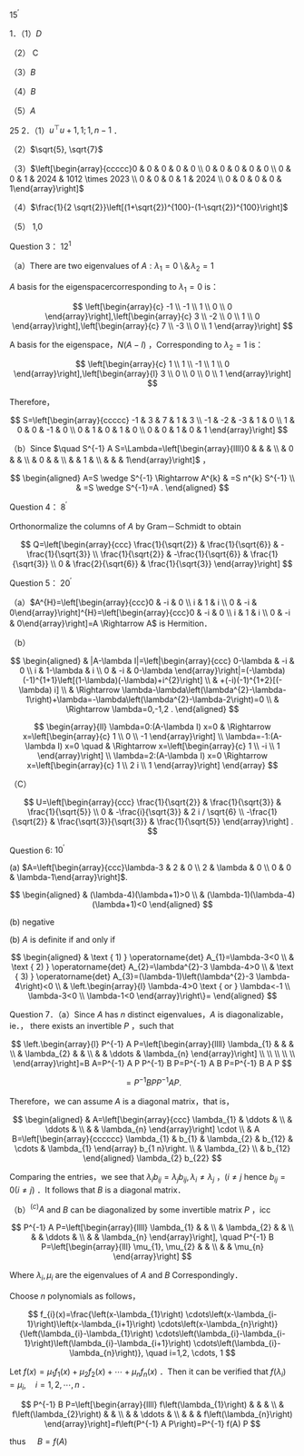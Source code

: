 $15^{\prime}$

1．（1）$D$

（2） C

（3）$B$

（4）$B$

（5）$A$

25 2．（1）$u^{\top} u+1,1 ; 1, n-1$ ．

（2）$\sqrt{5}, \sqrt{7}$

（3）$\left[\begin{array}{ccccc}0 & 0 & 0 & 0 & 0 \\ 0 & 0 & 0 & 0 & 0 \\ 0 & 0 & 1 & 2024 & 1012 \times 2023 \\ 0 & 0 & 0 & 1 & 2024 \\ 0 & 0 & 0 & 0 & 1\end{array}\right]$

（4）$\frac{1}{2 \sqrt{2}}\left[(1+\sqrt{2})^{100}-(1-\sqrt{2})^{100}\right]$

（5） 1,0

Question 3： $12^{1}$

（a）There are two eigenvalues of $A: \lambda_{1}=0$ \＆$\lambda_{2}=1$

$A$ basis for the eigenspacercorresponding to $\lambda_{1}=0$ is：

$$
\left[\begin{array}{c}
-1 \\
-1 \\
1 \\
0 \\
0
\end{array}\right],\left[\begin{array}{c}
3 \\
-2 \\
0 \\
1 \\
0
\end{array}\right],\left[\begin{array}{c}
7 \\
-3 \\
0 \\
1
\end{array}\right]
$$

A basis for the eigenspace，$N(A-I)$ ，Corresponding to $\lambda_{2}=1$ is：

$$
\left[\begin{array}{c}
1 \\
1 \\
-1 \\
1 \\
0
\end{array}\right],\left[\begin{array}{l}
3 \\
0 \\
0 \\
0 \\
1
\end{array}\right]
$$

Therefore，

$$
S=\left[\begin{array}{ccccc}
-1 & 3 & 7 & 1 & 3 \\
-1 & -2 & -3 & 1 & 0 \\
1 & 0 & 0 & -1 & 0 \\
0 & 1 & 0 & 1 & 0 \\
0 & 0 & 1 & 0 & 1
\end{array}\right]
$$

（b）Since $\quad S^{-1} A S=\Lambda=\left[\begin{array}{llll}0 & & & \\ & 0 & & \\ & 0 & & \\ & & 1 & \\ & & & 1\end{array}\right]$ ，

$$
\begin{aligned}
A=S \wedge S^{-1} \Rightarrow A^{k} & =S n^{k} S^{-1} \\
& =S \wedge S^{-1}=A .
\end{aligned}
$$

Question 4： $8^{\prime}$

Orthonormalize the columns of $A$ by Gram－Schmidt to obtain

$$
Q=\left[\begin{array}{ccc}
\frac{1}{\sqrt{2}} & \frac{1}{\sqrt{6}} & -\frac{1}{\sqrt{3}} \\
\frac{1}{\sqrt{2}} & -\frac{1}{\sqrt{6}} & \frac{1}{\sqrt{3}} \\
0 & \frac{2}{\sqrt{6}} & \frac{1}{\sqrt{3}}
\end{array}\right]
$$

Question 5： $20^{\prime}$

（a）$A^{H}=\left[\begin{array}{ccc}0 & -i & 0 \\ i & 1 & i \\ 0 & -i & 0\end{array}\right]^{H}=\left[\begin{array}{ccc}0 & -i & 0 \\ i & 1 & i \\ 0 & -i & 0\end{array}\right]=A \Rightarrow A$ is Hermition．

（b）

$$
\begin{aligned}
& |A-\lambda I|=\left|\begin{array}{ccc}
0-\lambda & -i & 0 \\
i & 1-\lambda & i \\
0 & -i & 0-\lambda
\end{array}\right|=(-\lambda)(-1)^{1+1}\left[(1-\lambda)(-\lambda)+i^{2}\right] \\
& +(-i)(-1)^{1+2}[(-\lambda) i] \\
& \Rightarrow \lambda-\lambda\left(\lambda^{2}-\lambda-1\right)+\lambda=-\lambda\left(\lambda^{2}-\lambda-2\right)=0 \\
& \Rightarrow \lambda=0,-1,2 .
\end{aligned}
$$

$$
\begin{array}{ll}
\lambda=0:(A-\lambda I) x=0 & \Rightarrow x=\left[\begin{array}{c}
1 \\
0 \\
-1
\end{array}\right] \\
\lambda=-1:(A-\lambda I) x=0 \quad & \Rightarrow x=\left[\begin{array}{c}
1 \\
-i \\
1
\end{array}\right] \\
\lambda=2:(A-\lambda I) x=0 \Rightarrow x=\left[\begin{array}{c}
1 \\
2 i \\
1
\end{array}\right]
\end{array}
$$

（C）

$$
U=\left[\begin{array}{ccc}
\frac{1}{\sqrt{2}} & \frac{1}{\sqrt{3}} & \frac{1}{\sqrt{5}} \\
0 & -\frac{i}{\sqrt{3}} & 2 i / \sqrt{6} \\
-\frac{1}{\sqrt{2}} & \frac{\sqrt{3}}{\sqrt{3}} & \frac{1}{\sqrt{5}}
\end{array}\right] .
$$

Question 6: $10^{\prime}$

(a) $A=\left[\begin{array}{ccc}\lambda-3 & 2 & 0 \\ 2 & \lambda & 0 \\ 0 & 0 & \lambda-1\end{array}\right]$.

$$
\begin{aligned}
& (\lambda-4)(\lambda+1)>0 \\
& (\lambda-1)(\lambda-4)(\lambda+1)<0
\end{aligned}
$$

(b) negative

(b) $A$ is definite if and only if

$$
\begin{aligned}
& \text { 1) } \operatorname{det} A_{1}=\lambda-3<0 \\
& \text { 2) } \operatorname{det} A_{2}=\lambda^{2}-3 \lambda-4>0 \\
& \text { 3) } \operatorname{det} A_{3}=(\lambda-1)\left(\lambda^{2}-3 \lambda-4\right)<0 \\
& \left.\begin{array}{l}
\lambda-4>0 \text { or } \lambda<-1 \\
\lambda-3<0 \\
\lambda-1<0
\end{array}\right\}=
\end{aligned}
$$

Question 7．（a）Since $A$ has $n$ distinct eigenvalues，$A$ is diagonalizable，ie．， there exists an invertible $P$ ，such that

$$
\left.\begin{array}{l}
P^{-1} A P=\left[\begin{array}{llll}
\lambda_{1} & & & \\
& \lambda_{2} & & \\
& & \ddots & \lambda_{n}
\end{array}\right] \\
\\
\\
\\
\\
\end{array}\right]=B A=P^{-1} A P P^{-1} B P=P^{-1} A B P=P^{-1} B A P
$$

$$
=P^{-1} B P P^{-1} A P .
$$

Therefore，we can assume $A$ is a diagonal matrix，that is，

$$
\begin{aligned}
& A=\left[\begin{array}{ccc}
\lambda_{1} & \ddots & \\
& \ddots & \\
& & \lambda_{n}
\end{array}\right] \cdot \\
& A B=\left[\begin{array}{cccccc}
\lambda_{1} & b_{1} & \lambda_{2} & b_{12} & \cdots & \lambda_{1}
\end{array} b_{1 n}\right. \\
& \lambda_{2} \\
& b_{12}
\end{aligned} \lambda_{2} b_{22}
$$

Comparing the entries，we see that $\lambda_{i} b_{i j}=\lambda_{j} b_{i j}, \lambda_{i} \neq \lambda_{j}$ ，$(i \neq j$ hence $b_{i j}=0(i \neq j)$ ．It follows that $B$ is a diagonal matrix．

（b）${ }^{(c)} A$ and $B$ can be diagonalized by some invertible matrix $P$ ，icc

$$
P^{-1} A P=\left[\begin{array}{llll}
\lambda_{1} & & \\
& \lambda_{2} & & \\
& & \ddots & \\
& & \lambda_{n}
\end{array}\right], \quad P^{-1} B P=\left[\begin{array}{lll}
\mu_{1}, \mu_{2} & & \\
& & \mu_{n}
\end{array}\right]
$$

Where $\lambda_{i}, \mu_{i}$ are the eigenvalues of $A$ and $B$ Correspondingly．

Choose $n$ polynomials as follows，

$$
f_{i}(x)=\frac{\left(x-\lambda_{1}\right) \cdots\left(x-\lambda_{i-1}\right)\left(x-\lambda_{i+1}\right) \cdots\left(x-\lambda_{n}\right)}{\left(\lambda_{i}-\lambda_{1}\right) \cdots\left(\lambda_{i}-\lambda_{i-1}\right)\left(\lambda_{i}-\lambda_{i+1}\right) \cdots\left(\lambda_{i}-\lambda_{n}\right)}, \quad i=1,2, \cdots, 1
$$

Let $f(x)=\mu_{1} f_{1}(x)+\mu_{2} f_{2}(x)+\cdots+\mu_{n} f_{n}(x)$ ．Then it can be verified that $f\left(\lambda_{i}\right)=\mu_{i}, \quad i=1,2, \cdots, n$ ．

$$
P^{-1} B P=\left[\begin{array}{llll}
f\left(\lambda_{1}\right) & & & \\
& f\left(\lambda_{2}\right) & & \\
& & \ddots & \\
& & & f\left(\lambda_{n}\right)
\end{array}\right]=f\left(P^{-1} A P\right)=P^{-1} f(A) P
$$

thus $\quad B=f(A)$

